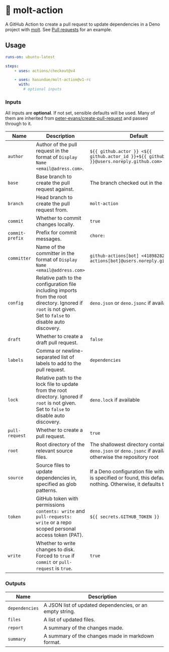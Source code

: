 # 🦕 molt-action

A GitHub Action to create a pull request to update dependencies in a Deno
project with [molt](https://github.com/hasundue/molt). See
[Pull requests](https://github.com/hasundue/molt-action/pulls) for an example.

## Usage

```yaml
runs-on: ubuntu-latest

steps:
    - uses: actions/checkout@v4

    - uses: hasundue/molt-action@v1-rc
      with:
        # optional inputs
```

### Inputs

All inputs are **optional**. If not set, sensible defaults will be used. Many of
them are inherited from
[peter-evans/create-pull-request](https://github.com/peter-evans/create-pull-request)
and passed through to it.

| Name            | Description                                                                                                                                                  | Default                                                                                                                         |
| --------------- | ------------------------------------------------------------------------------------------------------------------------------------------------------------ | ------------------------------------------------------------------------------------------------------------------------------- |
| `author`        | Author of the pull request in the format of `Display Name <email@adress.com>`.                                                                               | `${{ github.actor }} <${{ github.actor_id }}+${{ github.actor }}@users.noreply.github.com>`                                     |
| `base`          | Base branch to create the pull request against.                                                                                                              | The branch checked out in the workflow                                                                                          |
| `branch`        | Head branch to create the pull request from.                                                                                                                 | `molt-action`                                                                                                                   |
| `commit`        | Whether to commit changes locally.                                                                                                                           | `true`                                                                                                                          |
| `commit-prefix` | Prefix for commit messages.                                                                                                                                  | `chore:`                                                                                                                        |
| `committer`     | Name of the committer in the format of `Display Name <email@address.com>`                                                                                    | `github-actions[bot] <41898282+github-actions[bot]@users.noreply.github.com>`                                                   |
| `config`        | Relative path to the configuration file including imports from the root directory. Ignored if `root` is not given. Set to `false` to disable auto discovery. | `deno.json` or `deno.jsonc` if available                                                                                        |
| `draft`         | Whether to create a draft pull request.                                                                                                                      | `false`                                                                                                                         |
| `labels`        | Comma or newline-separated list of labels to add to the pull request.                                                                                        | `dependencies`                                                                                                                  |
| `lock`          | Relative path to the lock file to update from the root directory. Ignored if `root` is not given. Set to `false` to disable auto discovery.                  | `deno.lock` if available                                                                                                        |
| `pull-request`  | Whether to create a pull request.                                                                                                                            | `true`                                                                                                                          |
| `root`          | Root directory of the relevant source files.                                                                                                                 | The shallowest directory containing `deno.json` or `deno.jsonc` if available, otherwise the repository root                     |
| `source`        | Source files to update dependencies in, specified as glob patterns.                                                                                          | If a Deno configuration file with imports is specified or found, this defaults to nothing. Otherwise, it defaults to `**/*.ts`. |
| `token`         | GitHub token with permissions `contents: write` and `pull-requests: write` or a repo scoped personal access token (PAT).                                     | `${{ secrets.GITHUB_TOKEN }}`                                                                                                   |
| `write`         | Whether to write changes to disk. Forced to `true` if `commit` or `pull-request` is `true`.                                                                  | `true`                                                                                                                          |

### Outputs

| Name           | Description                                              |
| -------------- | -------------------------------------------------------- |
| `dependencies` | A JSON list of updated dependencies, or an empty string. |
| `files`        | A list of updated files.                                 |
| `report`       | A summary of the changes made.                           |
| `summary`      | A summary of the changes made in markdown format.        |

